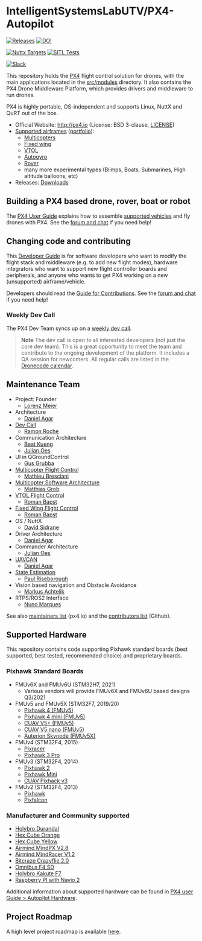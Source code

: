 # IntelligentSystemsLabUTV/PX4-Autopilot

[![Releases](https://img.shields.io/github/release/PX4/PX4-Autopilot.svg)](https://github.com/PX4/PX4-Autopilot/releases) [![DOI](https://zenodo.org/badge/22634/PX4/PX4-Autopilot.svg)](https://zenodo.org/badge/latestdoi/22634/PX4/PX4-Autopilot)

[![Nuttx Targets](https://github.com/PX4/PX4-Autopilot/workflows/Nuttx%20Targets/badge.svg)](https://github.com/PX4/PX4-Autopilot/actions?query=workflow%3A%22Nuttx+Targets%22?branch=master) [![SITL Tests](https://github.com/PX4/PX4-Autopilot/workflows/SITL%20Tests/badge.svg?branch=master)](https://github.com/PX4/PX4-Autopilot/actions?query=workflow%3A%22SITL+Tests%22)

[![Slack](https://px4-slack.herokuapp.com/badge.svg)](http://slack.px4.io)

This repository holds the [PX4](http://px4.io) flight control solution for drones, with the main applications located in the [src/modules](https://github.com/PX4/PX4-Autopilot/tree/master/src/modules) directory. It also contains the PX4 Drone Middleware Platform, which provides drivers and middleware to run drones.

PX4 is highly portable, OS-independent and supports Linux, NuttX and QuRT out of the box.

* Official Website: http://px4.io (License: BSD 3-clause, [LICENSE](https://github.com/PX4/PX4-Autopilot/blob/master/LICENSE))
* [Supported airframes](https://docs.px4.io/master/en/airframes/airframe_reference.html) ([portfolio](http://px4.io/#airframes)):
  * [Multicopters](https://docs.px4.io/master/en/frames_multicopter/)
  * [Fixed wing](https://docs.px4.io/master/en/frames_plane/)
  * [VTOL](https://docs.px4.io/master/en/frames_vtol/)
  * [Autogyro](https://docs.px4.io/master/en/frames_autogyro/)
  * [Rover](https://docs.px4.io/master/en/frames_rover/)
  * many more experimental types (Blimps, Boats, Submarines, High altitude balloons, etc)
* Releases: [Downloads](https://github.com/PX4/PX4-Autopilot/releases)


## Building a PX4 based drone, rover, boat or robot

The [PX4 User Guide](https://docs.px4.io/master/en/) explains how to assemble [supported vehicles](https://docs.px4.io/master/en/airframes/airframe_reference.html) and fly drones with PX4.
See the [forum and chat](https://docs.px4.io/master/en/#support) if you need help!


## Changing code and contributing

This [Developer Guide](https://docs.px4.io/master/en/development/development.html) is for software developers who want to modify the flight stack and middleware (e.g. to add new flight modes), hardware integrators who want to support new flight controller boards and peripherals, and anyone who wants to get PX4 working on a new (unsupported) airframe/vehicle.

Developers should read the [Guide for Contributions](https://docs.px4.io/master/en/contribute/).
See the [forum and chat](https://dev.px4.io/master/en/#support) if you need help!


### Weekly Dev Call

The PX4 Dev Team syncs up on a [weekly dev call](https://dev.px4.io/master/en/contribute/#dev_call).

> **Note** The dev call is open to all interested developers (not just the core dev team). This is a great opportunity to meet the team and contribute to the ongoing development of the platform. It includes a QA session for newcomers. All regular calls are listed in the [Dronecode calendar](https://www.dronecode.org/calendar/).


## Maintenance Team

  * Project: Founder
    * [Lorenz Meier](https://github.com/LorenzMeier)
  * Architecture
    * [Daniel Agar](https://github.com/dagar)
  * [Dev Call](https://github.com/PX4/PX4-Autopilot/labels/devcall)
    * [Ramon Roche](https://github.com/mrpollo)
  * Communication Architecture
    * [Beat Kueng](https://github.com/bkueng)
    * [Julian Oes](https://github.com/JulianOes)
  * UI in QGroundControl
    * [Gus Grubba](https://github.com/dogmaphobic)
  * [Multicopter Flight Control](https://github.com/PX4/PX4-Autopilot/labels/multicopter)
    * [Mathieu Bresciani](https://github.com/bresch)
  * [Multicopter Software Architecture](https://github.com/PX4/PX4-Autopilot/labels/multicopter)
    * [Matthias Grob](https://github.com/MaEtUgR)
  * [VTOL Flight Control](https://github.com/PX4/PX4-Autopilot/labels/vtol)
    * [Roman Bapst](https://github.com/RomanBapst)
  * [Fixed Wing Flight Control](https://github.com/PX4/PX4-Autopilot/labels/fixedwing)
    * [Roman Bapst](https://github.com/RomanBapst)
  * OS / NuttX
    * [David Sidrane](https://github.com/davids5)
  * Driver Architecture
    * [Daniel Agar](https://github.com/dagar)
  * Commander Architecture
    * [Julian Oes](https://github.com/julianoes)
  * [UAVCAN](https://github.com/PX4/PX4-Autopilot/labels/uavcan)
    * [Daniel Agar](https://github.com/dagar)
  * [State Estimation](https://github.com/PX4/PX4-Autopilot/issues?q=is%3Aopen+is%3Aissue+label%3A%22state+estimation%22)
    * [Paul Riseborough](https://github.com/priseborough)
  * Vision based navigation and Obstacle Avoidance
    * [Markus Achtelik](https://github.com/markusachtelik)
  * RTPS/ROS2 Interface
    * [Nuno Marques](https://github.com/TSC21)

See also [maintainers list](https://px4.io/community/maintainers/) (px4.io) and the [contributors list](https://github.com/PX4/PX4-Autopilot/graphs/contributors) (Github).

## Supported Hardware

This repository contains code supporting Pixhawk standard boards (best supported, best tested, recommended choice) and proprietary boards.

### Pixhawk Standard Boards
  * FMUv6X and FMUv6U (STM32H7, 2021)
    * Various vendors will provide FMUv6X and FMUv6U based designs Q3/2021
  * FMUv5 and FMUv5X (STM32F7, 2019/20)
    * [Pixhawk 4 (FMUv5)](https://docs.px4.io/master/en/flight_controller/pixhawk4.html)
    * [Pixhawk 4 mini (FMUv5)](https://docs.px4.io/master/en/flight_controller/pixhawk4_mini.html)
    * [CUAV V5+ (FMUv5)](https://docs.px4.io/master/en/flight_controller/cuav_v5_plus.html)
    * [CUAV V5 nano (FMUv5)](https://docs.px4.io/master/en/flight_controller/cuav_v5_nano.html)
    * [Auterion Skynode (FMUv5X)](https://docs.px4.io/master/en/flight_controller/auterion_skynode.html)
  * FMUv4 (STM32F4, 2015)
    * [Pixracer](https://docs.px4.io/master/en/flight_controller/pixracer.html)
    * [Pixhawk 3 Pro](https://docs.px4.io/master/en/flight_controller/pixhawk3_pro.html)
  * FMUv3 (STM32F4, 2014)
    * [Pixhawk 2](https://docs.px4.io/master/en/flight_controller/pixhawk-2.html)
    * [Pixhawk Mini](https://docs.px4.io/master/en/flight_controller/pixhawk_mini.html)
    * [CUAV Pixhack v3](https://docs.px4.io/master/en/flight_controller/pixhack_v3.html)
  * FMUv2 (STM32F4, 2013)
    * [Pixhawk](https://docs.px4.io/master/en/flight_controller/pixhawk.html)
    * [Pixfalcon](https://docs.px4.io/master/en/flight_controller/pixfalcon.html)

### Manufacturer and Community supported
  * [Holybro Durandal](https://docs.px4.io/master/en/flight_controller/durandal.html)
  * [Hex Cube Orange](https://docs.px4.io/master/en/flight_controller/cubepilot_cube_orange.html)
  * [Hex Cube Yellow](https://docs.px4.io/master/en/flight_controller/cubepilot_cube_yellow.html)
  * [Airmind MindPX V2.8](http://www.mindpx.net/assets/accessories/UserGuide_MindPX.pdf)
  * [Airmind MindRacer V1.2](http://mindpx.net/assets/accessories/mindracer_user_guide_v1.2.pdf)
  * [Bitcraze Crazyflie 2.0](https://docs.px4.io/master/en/flight_controller/crazyflie2.html)
  * [Omnibus F4 SD](https://docs.px4.io/master/en/flight_controller/omnibus_f4_sd.html)
  * [Holybro Kakute F7](https://docs.px4.io/master/en/flight_controller/kakutef7.html)
  * [Raspberry PI with Navio 2](https://docs.px4.io/master/en/flight_controller/raspberry_pi_navio2.html)

Additional information about supported hardware can be found in [PX4 user Guide > Autopilot Hardware](https://docs.px4.io/master/en/flight_controller/).

## Project Roadmap

A high level project roadmap is available [here](https://github.com/orgs/PX4/projects/25).

